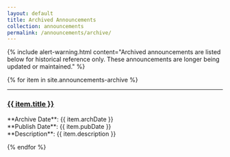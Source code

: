 ```yaml
---
layout: default
title: Archived Announcements
collection: announcements
permalink: /announcements/archive/
---
```


{% include alert-warning.html content="Archived announcements are listed below for historical reference only. These announcements are longer being updated or maintained." %}

{% for item in site.announcements-archive %}
  <hr/>
  <h3><a href="{{site.baseurl}}/{{ item.permalink }} " target="_blank"  title="{{ item.title }}">{{ item.title }} </a></h3>
  **Archive Date**: {{ item.archDate }} 
  <br>
  **Publish Date**: {{ item.pubDate }}
  <br>
  **Description**: {{ item.description }}
  <br>
  
{% endfor %}
